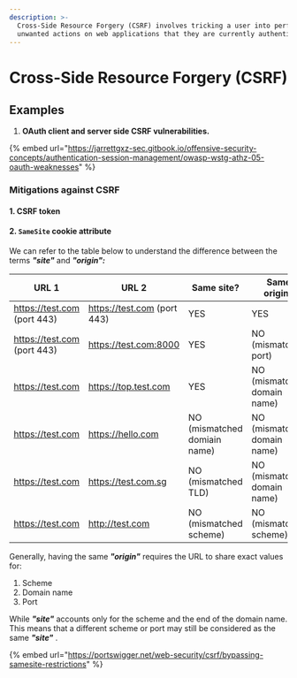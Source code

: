 ```yaml
---
description: >-
  Cross-Side Resource Forgery (CSRF) involves tricking a user into performing
  unwanted actions on web applications that they are currently authenticated to.
---
```


# Cross-Side Resource Forgery (CSRF)

## Examples

1. **OAuth client and server side CSRF vulnerabilities.**

{% embed url="https://jarrettgxz-sec.gitbook.io/offensive-security-concepts/authentication-session-management/owasp-wstg-athz-05-oauth-weaknesses" %}

### Mitigations against CSRF

#### 1. CSRF token



#### 2. `SameSite` cookie attribute

We can refer to the table below to understand the difference between the terms _**"site"**_ and _**"origin":**_

| URL 1                       | URL 2                       | Same site?                   | Same origin?                |
| --------------------------- | --------------------------- | ---------------------------- | --------------------------- |
| https://test.com (port 443) | https://test.com (port 443) | YES                          | YES                         |
| https://test.com (port 443) | https://test.com:8000       | YES                          | NO (mismatched port)        |
| https://test.com            | https://top.test.com        | YES                          | NO (mismatched domain name) |
| https://test.com            | https://hello.com           | NO (mismatched domiain name) | NO (mismatched domain name) |
| https://test.com            | https://test.com.sg         | NO (mismatched TLD)          | NO (mismatched domain name) |
| https://test.com            | http://test.com             | NO (mismatched scheme)       | NO (mismatched scheme)      |

Generally, having the same _**"origin"**_ requires the URL to share exact values for:

1. Scheme
2. Domain name
3. Port

While _**"site"**_  accounts only for the scheme and the end of the domain name. This means that a different scheme or port may still be considered as the same _**"site"**_ .



{% embed url="https://portswigger.net/web-security/csrf/bypassing-samesite-restrictions" %}

